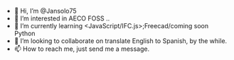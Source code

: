 - 👋 Hi, I’m @Jansolo75
- 👀 I’m interested in AECO FOSS ..
- 🌱 I’m currently learning <JavaScript/IFC.js>;Freecad/coming soon Python
- 💞️ I’m looking to collaborate on translate English to Spanish, by the while.
- 📫 How to reach me, just send me a message.

<!---
Jansolo75/Jansolo75 is a ✨ special ✨ repository because its `README.md` (this file) appears on your GitHub profile.
You can click the Preview link to take a look at your changes.
--->
